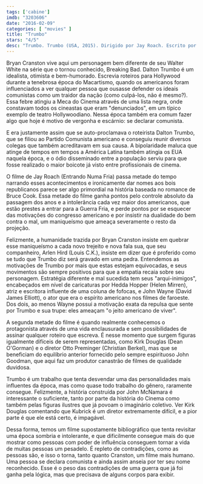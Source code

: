 ```yaml
---
tags: ['cabine']
imdb: "3203606"
date: "2016-02-09"
categories: [ "movies" ]
title: "Trumbo"
stars: "4/5"
desc: "Trumbo. Trumbo (USA, 2015). Dirigido por Jay Roach. Escrito por John McNamara, Bruce Cook. Com Bryan Cranston, Michael Stuhlbarg, David Maldonado, John Getz, Diane Lane, Laura Flannery, Helen Mirren, David James Elliott, Toby Nichols."
---
```

Bryan Cranston vive aqui um personagem bem diferente de seu Walter White na série que o tornou conhecido, Breaking Bad. Dalton Trumbo é um idealista, otimista e bem-humorado. Escrevia roteiros para Hollywood durante a tenebrosa época do Macartismo, quando os americanos foram influenciados a ver qualquer pessoa que ousasse defender os ideais comunistas como um traidor da nação (como culpá-los, não é mesmo?). Essa febre atingiu a Meca do Cinema através de uma lista negra, onde constavam todos os cineastas que eram "denunciados", em um típico exemplo de teatro Hollywoodiano. Nessa época também era comum fazer algo que hoje é motivo de vergonha e escárnio: se declarar comunista.

E era justamente assim que se auto-proclamava o roteirista Dalton Trumbo, que se filiou ao Partido Comunista americano e conseguiu reunir diversos colegas que também acreditavam em sua causa. A bipolaridade maluca que atinge de tempos em tempos a América Latina também atingia os EUA naquela época, e o ódio disseminado entre a população serviu para que fosse realizado o maior boicote já visto entre profissionais de cinema.

O filme de Jay Roach (Entrando Numa Fria) passa metade do tempo narrando esses acontecimentos e ironicamente dar nomes aos bois republicanos parece ser algo primordial na história baseada no romance de Bruce Cook. Essa metade do filme ganha pontos pelo controle absoluto da passagem dos anos e a intolerância cada vez maior dos americanos, que estão prestes a entrar para a Guerra Fria, e perde pontos por se esquecer das motivações do congresso americano e por insistir na dualidade do bem contra o mal, um maniqueísmo que ameaça severamente o resto da projeção.

Felizmente, a humanidade trazida por Bryan Cranston insiste em quebrar esse maniqueísmo a cada novo trejeito e nova fala sua, que seu companheiro, Arlen Hird (Louis C.K.), insiste em dizer que é proferido como se tudo que Trumbo diz será gravado em uma pedra. Entendemos as motivações de Trumbo por mais que estas estejam equivocadas, e seus movimentos são sempre positivos para que a empatia recaia sobre seu personagem. Estratégia diferente e mal sucedida tem seus "arqui-inimigos", encabeçados em nível de caricaturas por Hedda Hopper (Helen Mirren), atriz e escritora influente de uma coluna de fofocas, e John Wayne (David James Elliott), o ator que era o espírito americano nos filmes de faroeste. Dos dois, ao menos Wayne possui a motivação exata da repulsa que sente por Trumbo e sua trupe: eles ameaçam "o jeito americano de viver".

A segunda metade do filme é quando realmente conhecemos o protagonista através de uma vida enclausurada e sem possibilidades de assinar qualquer roteiro que escreva. É nesse momento que surgem figuras igualmente difíceis de serem representadas, como Kirk Douglas (Dean O'Gorman) e o diretor Otto Preminger (Christian Berkel), mas que se beneficiam do equilíbrio anterior fornecido pelo sempre espirituoso John Goodman, que aqui faz um produtor canastrão de filmes de qualidade duvidosa.

Trumbo é um trabalho que tenta desvendar uma das personalidades mais influentes da época, mas como quase todo trabalho do gênero, raramente consegue. Felizmente, a história construída por John McNamara é interessante o suficiente, tanto por parte da história do Cinema como também pelas figuras ilustres que já povoam o imaginário coletivo. Ver Kirk Douglas comentando que Kubrick é um diretor extremamente difícil, e a pior parte é que ele está certo, é impagável.

Dessa forma, temos um filme supostamente bibliográfico que tenta revisitar uma época sombria e intolerante, e que dificilmente consegue mais do que mostrar como pessoas com poder de influência conseguem tornar a vida de muitas pessoas um pesadelo. É repleto de contradições, como as pessoas são, e isso o torna, tanto quanto Cranston, um filme mais humano. Uma pessoa se declara comunista e ainda assim anseia por ter seu nome reconhecido. Esse é o peso das contradições de uma guerra que já foi ganha pela lógica, mas que precisava de alguns corpos para exibir.
